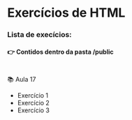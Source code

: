 # Exercícios de HTML

### Lista de execícios:
#### 👉 Contidos dentro da pasta /public
#

📚 Aula 17 
* Exercício 1
* Exercício 2
* Exercício 3